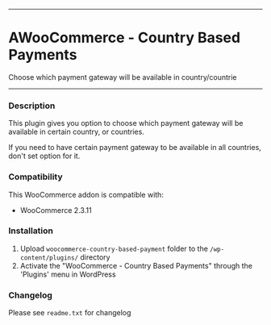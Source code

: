 
-----------------------

# AWooCommerce - Country Based Payments

Choose which payment gateway will be available in country/countrie

-----------------------

### Description

This plugin gives you option to choose which payment gateway will be available in certain country, or countries.

If you need to have certain payment gateway to be available in all countries, don't set option for it.

### Compatibility

This WooCommerce addon is compatible with:
* WooCommerce 2.3.11

### Installation

1. Upload `woocommerce-country-based-payment` folder to the `/wp-content/plugins/` directory
2. Activate the "WooCommerce - Country Based Payments" through the 'Plugins' menu in WordPress

### Changelog
Please see `readme.txt` for changelog

